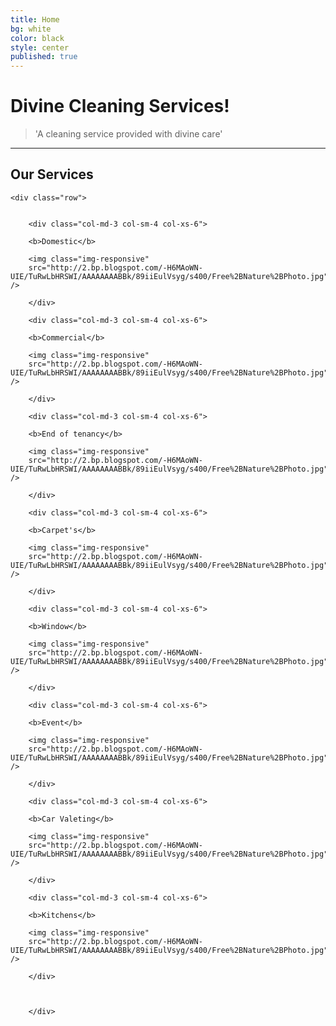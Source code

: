 ```yaml
---
title: Home
bg: white
color: black
style: center
published: true
---
```


# Divine Cleaning Services!

<!---
![image-title-here](/img/h2.jpg){:class="img-responsive"}
-->

>'A cleaning service provided with divine care'

---

## Our Services

<div class="container">

	<div class="row">
		
		
		<div class="col-md-3 col-sm-4 col-xs-6">
		
		<b>Domestic</b>
		
		<img class="img-responsive"
		src="http://2.bp.blogspot.com/-H6MAoWN-UIE/TuRwLbHRSWI/AAAAAAAABBk/89iiEulVsyg/s400/Free%2BNature%2BPhoto.jpg" />
		
		</div>
		
		<div class="col-md-3 col-sm-4 col-xs-6">
		
		<b>Commercial</b>
		
		<img class="img-responsive"
		src="http://2.bp.blogspot.com/-H6MAoWN-UIE/TuRwLbHRSWI/AAAAAAAABBk/89iiEulVsyg/s400/Free%2BNature%2BPhoto.jpg" />
		
		</div>
		
		<div class="col-md-3 col-sm-4 col-xs-6">
		
		<b>End of tenancy</b>
		
		<img class="img-responsive"
		src="http://2.bp.blogspot.com/-H6MAoWN-UIE/TuRwLbHRSWI/AAAAAAAABBk/89iiEulVsyg/s400/Free%2BNature%2BPhoto.jpg" />
		
		</div>
		
		<div class="col-md-3 col-sm-4 col-xs-6">
		
		<b>Carpet's</b>
		
		<img class="img-responsive"
		src="http://2.bp.blogspot.com/-H6MAoWN-UIE/TuRwLbHRSWI/AAAAAAAABBk/89iiEulVsyg/s400/Free%2BNature%2BPhoto.jpg" />
		
		</div>
		
		<div class="col-md-3 col-sm-4 col-xs-6">
		
		<b>Window</b>
		
		<img class="img-responsive"
		src="http://2.bp.blogspot.com/-H6MAoWN-UIE/TuRwLbHRSWI/AAAAAAAABBk/89iiEulVsyg/s400/Free%2BNature%2BPhoto.jpg" />
		
		</div>
		
		<div class="col-md-3 col-sm-4 col-xs-6">
		
		<b>Event</b>
		
		<img class="img-responsive"
		src="http://2.bp.blogspot.com/-H6MAoWN-UIE/TuRwLbHRSWI/AAAAAAAABBk/89iiEulVsyg/s400/Free%2BNature%2BPhoto.jpg" />
		
		</div>
		
		<div class="col-md-3 col-sm-4 col-xs-6">
		
		<b>Car Valeting</b>
		
		<img class="img-responsive"
		src="http://2.bp.blogspot.com/-H6MAoWN-UIE/TuRwLbHRSWI/AAAAAAAABBk/89iiEulVsyg/s400/Free%2BNature%2BPhoto.jpg" />
		
		</div>
		
		<div class="col-md-3 col-sm-4 col-xs-6">
		
		<b>Kitchens</b>
		
		<img class="img-responsive"
		src="http://2.bp.blogspot.com/-H6MAoWN-UIE/TuRwLbHRSWI/AAAAAAAABBk/89iiEulVsyg/s400/Free%2BNature%2BPhoto.jpg" />
		
		</div>
		
		
	       
    	</div>
    	
</div>


